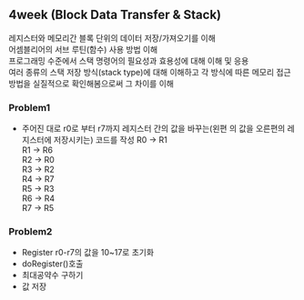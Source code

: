 ## 4week  (Block Data Transfer & Stack)
레지스터와 메모리간 블록 단위의 데이터 저장/가져오기를 이해  
어셈블리어의 서브 루틴(함수) 사용 방법 이해  
프로그래밍 수준에서 스택 명령어의 필요성과 효용성에 대해 이해 및 응용  
여러 종류의 스택 저장 방식(stack type)에 대해 이해하고 각 방식에 따른 메모리 접근 방법을 실질적으로 확인해봄으로써 그 차이를 이해  
  

### Problem1  
* 주어진 대로 r0로 부터 r7까지 레지스터 간의 값을 바꾸는(왼편
의 값을 오른편의 레지스터에 저장시키는) 코드를 작성 
R0 -> R1  
R1 -> R6  
R2 -> R0  
R3 -> R2  
R4 -> R7  
R5 -> R3  
R6 -> R4  
R7 -> R5  
  
  
### Problem2  
* Register r0-r7의 값을 10~17로 초기화  
* doRegister()호출
* 최대공약수 구하기
* 값 저장
  
  